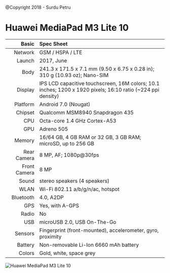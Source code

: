 @Copyright 2018 - Surdu Petru

Huawei MediaPad M3 Lite 10
==========================

Basic         |Spec Sheet
-------------:|:---------------------------------------------------------------------------------------------------------------------------
Network	      | GSM / HSPA / LTE
Launch	      |2017, June
Body	      |241.3 x 171.5 x 7.1 mm (9.50 x 6.75 x 0.28 in); 310 g (10.93 oz); Nano-SIM
Display	      |IPS LCD capacitive touchscreen, 16M colors; 10.1 inches; 1200 x 1920 pixels; 16:10 ratio (~224 ppi density)
Platform      |Android 7.0 (Nougat)
Chipset	      |Qualcomm MSM8940 Snapdragon 435
CPU	      |Octa-core 1.4 GHz Cortex-A53
GPU	      |Adreno 505
Memory	      |16/64 GB, 4 GB RAM or 32 GB, 3 GB RAM; microSD, up to 256 GB
Rear Camera   |8 MP, AF; 1080p@30fps
Front Camera  |8 MP
Sound	      |stereo speakers (4 speakers)
WLAN	      |Wi-Fi 802.11 a/b/g/n/ac, hotspot
Bluetooth     |4.0, A2DP
GPS	      |Yes, with A-GPS
Radio	      |No
USB	      |microUSB 2.0, USB On-The-Go
Sensors	      |Fingerprint (front-mounted), accelerometer, gyro, proximity
Battery	      |Non-removable Li-Ion 6660 mAh battery
Colors 	      |Gold, white, space grey


![Huawei MediaPad M3 Lite 10](https://cdn2.gsmarena.com/vv/pics/huawei/huawei-mediapad-m3-10-lite-1.jpg "Huawei MediaPad M3 Lite 10")

